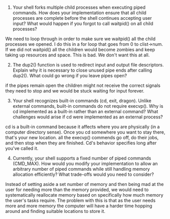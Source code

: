 1. Your shell forks multiple child processes when executing piped commands. How does your implementation ensure that all child processes are complete before the shell continues accepting user input? What would happen if you forgot to call waitpid() on all child processes?

We need to loop through in order to make sure we waitpid() all the child processes we opened. I do this in a for loop that goes from 0 to clist->num. If we did not waitpid() all the children would become zombies and keep taking up resources and space. This is bad. We don't want this at all. 

2. The dup2() function is used to redirect input and output file descriptors. Explain why it is necessary to close unused pipe ends after calling dup2(). What could go wrong if you leave pipes open?

if the pipes remain open the children might not receive the correct signals they need to stop and we would be stuck waiting for input forever. 

3. Your shell recognizes built-in commands (cd, exit, dragon). Unlike external commands, built-in commands do not require execvp(). Why is cd implemented as a built-in rather than an external command? What challenges would arise if cd were implemented as an external process?

cd is a built-in command because it affects where you are physically (in a computer directory sense). Once you cd somewhere you want to stay there, that's your new location. all the execvp() commends go off, do their jobs, and then stop when they are finished. Cd's behavior specifies long after you've called it. 

4. Currently, your shell supports a fixed number of piped commands (CMD_MAX). How would you modify your implementation to allow an arbitrary number of piped commands while still handling memory allocation efficiently? What trade-offs would you need to consider?

Instead of setting aside a set number of memory and then being mad at the user for needing more than the memory provided, we would need to systematically reallocate memory based on specifically how much memory the user's tasks require. The problem with this is that as the user needs more and more memory the computer will have a harder time hopping around and finding suitable locations to store it. 
